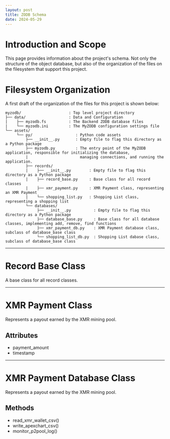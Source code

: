 ```yaml
---
layout: post
title: ZODB Schema
date: 2024-05-29
---
```


# Introduction and Scope

This page provides information about the project's schema. Not only the structure of the object database, but also of the organization of the files on the filesystem that support this project.

# Filesystem Organization

A first draft of the organization of the files for this project is shown below:

```
myzodb/                     : Top level project directory
├── data/                   : Data and Configuration 
|    ├── myzodb.fs          : The Backend ZODB database files
|    └── myzodb.ini         : The MyZODB configuration settings file 
└── assets/
     └── py/                   : Python code assets
         ├── __init__.py       : Empty file to flag this directory as a Python package
         ├── myzodb.py         : The entry point of the MyZODB application, responsible for initializing the database, 
         |                       managing connections, and running the application.
         ├── records/
         |    ├── __init__.py        : Empty file to flag this directory as a Python package
         |    ├── record_base.py     : Base class for all record classes
         |    ├── xmr_payment.py     : XMR Payment class, representing an XMR Payment
         |    └── shopping_list.py   : Shopping List class, representing a shopping list
         └── databases/
              ├── __init__.py          : Empty file to flag this directory as a Python package
              ├── database_base.py     : Base class for all database classes, implementing add, remove, find functions
              ├── xmr_payment_db.py    : XMR Payment database class, subclass of database_base class
              └── shopping_list_db.py  : Shopping List dabase class, subclass of database_base class
```

---

# Record Base Class

A base class for all record classes.

---

# XMR Payment Class

Represents a payout earned by the XMR mining pool.

## Attributes
* payment_amount
* timestamp

---

# XMR Payment Database Class

Represents a payout earned by the XMR mining pool.

## Methods
* read_xmr_wallet_csv()
* write_apexchart_csv()
* monitor_p2pool_log()

